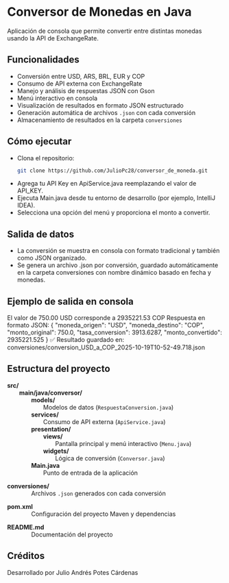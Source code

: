 # Conversor de Monedas en Java

Aplicación de consola que permite convertir entre distintas monedas usando la API de ExchangeRate.

## Funcionalidades
- Conversión entre USD, ARS, BRL, EUR y COP
- Consumo de API externa con ExchangeRate
- Manejo y análisis de respuestas JSON con Gson
- Menú interactivo en consola
- Visualización de resultados en formato JSON estructurado
- Generación automática de archivos `.json` con cada conversión
- Almacenamiento de resultados en la carpeta `conversiones`

## Cómo ejecutar
- Clona el repositorio:
   ```bash
   git clone https://github.com/JulioPc28/conversor_de_moneda.git
- Agrega tu API Key en ApiService.java reemplazando el valor de API_KEY.
- Ejecuta Main.java desde tu entorno de desarrollo (por ejemplo, IntelliJ IDEA).
- Selecciona una opción del menú y proporciona el monto a convertir.

## Salida de datos
- La conversión se muestra en consola con formato tradicional y también como JSON organizado.
- Se genera un archivo .json por conversión, guardado automáticamente en la carpeta conversiones con nombre dinámico basado en fecha y monedas.


## Ejemplo de salida en consola
El valor de 750.00 USD corresponde a 2935221.53 COP
Respuesta en formato JSON:
{
  "moneda_origen": "USD",
  "moneda_destino": "COP",
  "monto_original": 750.0,
  "tasa_conversion": 3913.6287,
  "monto_convertido": 2935221.525
}
✅ Resultado guardado en: conversiones/conversion_USD_a_COP_2025-10-19T10-52-49.718.json

## Estructura del proyecto

**src/**  
  **main/java/conversor/**  
    **models/**  
      Modelos de datos (`RespuestaConversion.java`)  
    **services/**  
      Consumo de API externa (`ApiService.java`)  
    **presentation/**  
      **views/**  
        Pantalla principal y menú interactivo (`Menu.java`)  
      **widgets/**  
        Lógica de conversión (`Conversor.java`)  
    **Main.java**  
      Punto de entrada de la aplicación  

**conversiones/**  
    Archivos `.json` generados con cada conversión  

**pom.xml**  
    Configuración del proyecto Maven y dependencias  

**README.md**  
    Documentación del proyecto



## Créditos
Desarrollado por Julio Andrés Potes Cárdenas
